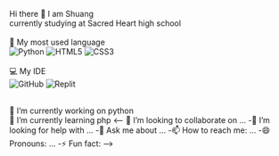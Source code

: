 Hi there 👋 I am Shuang<br>
currently studying at Sacred Heart high school<br><br>
🚀 My most used language<br>
![Python](https://img.shields.io/badge/python-3670A0?style=for-the-badge&logo=python&logoColor=ffdd54)
![HTML5](https://img.shields.io/badge/html5-%23E34F26.svg?style=for-the-badge&logo=html5&logoColor=white)
![CSS3](https://img.shields.io/badge/css3-%231572B6.svg?style=for-the-badge&logo=css3&logoColor=white)<br><br>
💻 My IDE<br>
![GitHub](https://img.shields.io/badge/github-%23121011.svg?style=for-the-badge&logo=github&logoColor=white)
![Replit](https://img.shields.io/badge/Replit-DD1200?style=for-the-badge&logo=Replit&logoColor=white)<br><br>

🔭 I’m currently working on python<br>
 🌱 I’m currently learning php
<-- 👯 I’m looking to collaborate on ...
-🤔 I’m looking for help with ...
-💬 Ask me about ...
-📫 How to reach me: ...
-😄 Pronouns: ...
-⚡ Fun fact: 
-->
